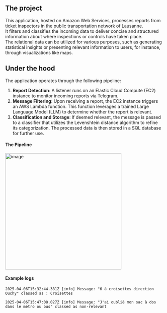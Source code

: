 ## The project

This application, hosted on Amazon Web Services, processes reports from ticket inspectors in the public transportation network of Lausanne. <br>
It filters and classifies the incoming data to deliver concise and structured information about where inspections or controls have taken place. <br>
The relational data can be utilized for various purposes, such as generating statistical insights or presenting relevant information to users, for instance, through visualizations like maps.

## Under the hood
The application operates through the following pipeline: <br> 
1.	**Report Detection**: A listener runs on an Elastic Cloud Compute (EC2) instance to monitor incoming reports via Telegram. <br>
2.	**Message Filtering**: Upon receiving a report, the EC2 instance triggers an AWS Lambda function. This function leverages a trained Large Language Model (LLM) to determine whether the report is relevant. <br>
3.	**Classification and Storage**: If deemed relevant, the message is passed to a classifier that utilizes the Levenshtein distance algorithm to refine its categorization. The processed data is then stored in a  SQL database for further use. <br>
 
#### The Pipeline 
<img width="369" alt="image" src="https://github.com/user-attachments/assets/4840636d-1a45-4385-bde6-13d041779275">

#### Example logs 
```
2025-04-06T15:32:44.381Z [info] Message: "6 à croisettes direction Ouchy" classed as : Croisettes

2025-04-06T15:47:08.027Z [info] Message: "J'ai oublié mon sac à dos dans le métro ou bus" classed as non-relevant
```
